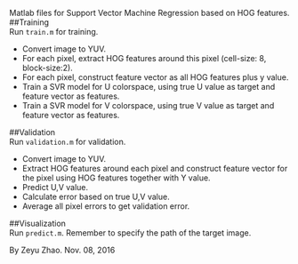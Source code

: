 Matlab files for Support Vector Machine Regression based on HOG features.  
##Training  
Run `train.m` for training.
+ Convert image to YUV.   
+ For each pixel, extract HOG features around this pixel (cell-size: 8, block-size:2).  
+ For each pixel, construct feature vector as all HOG features plus y value.   
+ Train a SVR model for U colorspace, using true U value as target and feature vector as features.   
+ Train a SVR model for V colorspace, using true V value as target and feature vector as features.   
  
##Validation  
Run `validation.m` for validation.
+ Convert image to YUV.  
+ Extract HOG features around each pixel and construct feature vector for the pixel using HOG features together with Y value.  
+ Predict U,V value.
+ Calculate error based on true U,V value.  
+ Average all pixel errors to get validation error.   
   
##Visualization  
Run `predict.m`. Remember to specify the path of the target image.  

By Zeyu Zhao.
Nov. 08, 2016
